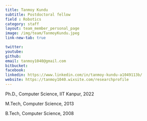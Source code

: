 ```yaml
---
title: Tanmoy Kundu 
subtitle: Postdoctoral fellow
field : Robotics
category: staff
layout: team_member_personal_page
image: /img/team/TanmoyKundu.jpeg
link-new-tab: true

twitter: 
youtube: 
github: 
email: tanmoy1040@gmail.com
bitbucket: 
facebook: 
linkedin: https://www.linkedin.com/in/tanmoy-kundu-a1049113b/
website: https://tanmoy1040.wixsite.com/researchprofile
---
```


Ph.D., Computer Science, IIT Kanpur, 2022

M.Tech, Computer Science, 2013

B.Tech, Computer Science, 2008

<!-- {% bibliography --query @*[year=2023] --group_by none %}
{% bibliography -q @*[c ~= {{ V. Indelman }}] %}
{% bibliography --sort authors %} -->
